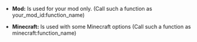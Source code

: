 * **Mod:** Is used for your mod only. (Call such a function as your_mod_id:function_name)

* **Minecraft:** Is used with some Minecraft options (Call such a function as minecraft:function_name)